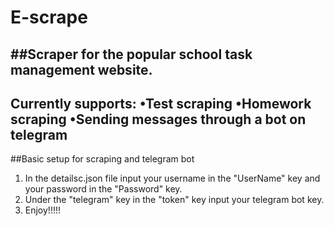# E-scrape
##Scraper for the popular school task management website.
--------------------------
Currently supports:
 •Test scraping 
 •Homework scraping 
 •Sending messages through a bot on telegram
---------------------------
##Basic setup for scraping and telegram bot
1. In the detailsc.json file input your username in the "UserName" key and your password in the "Password" key.
2. Under the "telegram" key in the "token" key input your telegram bot key.
3. Enjoy!!!!!
